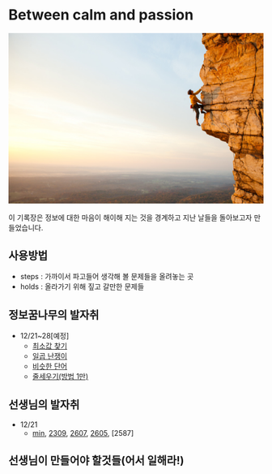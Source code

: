 # Between calm and passion

![가까이서 보면 길](climb.jpg)

이 기록장은 정보에 대한 마음이 해이해 지는 것을 경계하고 지난 날들을 돌아보고자 만들었습니다.

## 사용방법
 * steps : 가까이서 파고들어 생각해 볼 문제들을 올려놓는 곳
 * holds : 올라가기 위해 짚고 갈만한 문제들

## 정보꿈나무의 발자취
 * 12/21~28[예정]
   * [최소값 찾기][min]
   * [일곱 난쟁이][2309]
   * [비슷한 단어][2607]
   * [줄세우기(방법 1만)][2605]

## 선생님의 발자취
 * 12/21
   * [min], [2309], [2607], [2605], [2587]


## 선생님이 만들어야 할것들(어서 일해라!)


[//]: # (Reference)
[min]: steps/최소값찾기.md
[2309]: holds/2309.md
[2607]: holds/2607.md
[2605]: holds/2605.md




